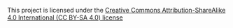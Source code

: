 This project is licensed under the [Creative Commons Attribution-ShareAlike 4.0 International (CC BY-SA 4.0) license](https://creativecommons.org/licenses/by-sa/4.0/)
